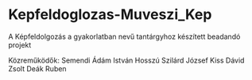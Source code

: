 # Kepfeldoglozas-Muveszi_Kep
A Képfeldolgozás a gyakorlatban nevű tantárgyhoz készített beadandó projekt

Közreműködők:
  Semendi Ádám István
  Hosszú Szilárd József
  Kiss Dávid Zsolt
  Deák Ruben
